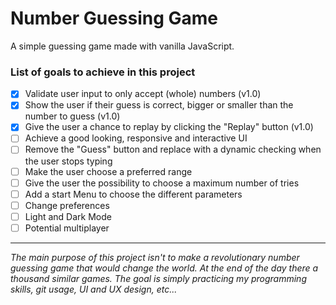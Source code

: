 # Number Guessing Game

A simple guessing game made with vanilla JavaScript.

### **List of goals to achieve in this project**

- [x] Validate user input to only accept (whole) numbers (v1.0)
- [x] Show the user if their guess is correct, bigger or smaller than the number to guess (v1.0)
- [x] Give the user a chance to replay by clicking the "Replay" button (v1.0)
- [ ] Achieve a good looking, responsive and interactive UI
- [ ] Remove the "Guess" button and replace with a dynamic checking when the user stops typing
- [ ] Make the user choose a preferred range
- [ ] Give the user the possibility to choose a maximum number of tries
- [ ] Add a start Menu to choose the different parameters
- [ ] Change preferences
- [ ] Light and Dark Mode
- [ ] Potential multiplayer

____

*The main purpose of this project isn't to make a revolutionary number guessing game that would change the world. At the end of the day there a thousand similar games.
The goal is simply practicing my programming skills, git usage, UI and UX design, etc...*
